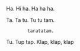 Ha. Hi ha. Ha ha ha.

Ta. Ta tu. Tu tu tam.

            taratatam.
            
 Tu. Tup tap. Klap, klap, klap
